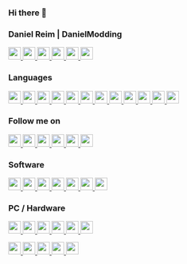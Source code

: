### Hi there 👋

### Daniel Reim | DanielModding
<p>
  <a href="https://Danielmodding.webflow.io" target="_blank">
    <img src="https://img.shields.io/badge/3d Artist-blue?style=for-the-badge&logo=appveyor" height=25>
    <img src="https://img.shields.io/badge/2d Artist-blue?style=for-the-badge&logo=appveyor" height=25>
    <img src="https://img.shields.io/badge/Programmer-blue?style=for-the-badge&logo=appveyor" height=25>
    <img src="https://img.shields.io/badge/Animator-blue?style=for-the-badge&logo=appveyor" height=25>
    <img src="https://img.shields.io/badge/Scripter-blue?style=for-the-badge&logo=appveyor" height=25>
    <img src="https://img.shields.io/badge/...-%23000.svg?&style=for-the-badge&logoColor=white" height=25>
  </a>
</p>

### Languages
<p>
  <a href="https://Danielmodding.webflow.io" target="_blank">
    <img src="https://img.shields.io/badge/C%23-%23fc6d26.svg?&style=for-the-badge&logo=csharp&logoColor=white" height=25>
    <img src="https://img.shields.io/badge/C++-%23fc6d26.svg?&style=for-the-badge&logo=cplusplus&logoColor=white" height=25>
    <img src="https://img.shields.io/badge/LUA-%23fc6d26.svg?&style=for-the-badge&logo=lua&logoColor=white" height=25>
    <img src="https://img.shields.io/badge/mel-%23fc6d26.svg?&style=for-the-badge&logo=mel&logoColor=white" height=25>
    <img src="https://img.shields.io/badge/SCL-%23fc6d26.svg?&style=for-the-badge&logo=SCL&logoColor=white" height=25>
    <img src="https://img.shields.io/badge/SQL-blue?style=for-the-badge&logo=appveyor" height=25>
    <img src="https://img.shields.io/badge/Python-blue?style=for-the-badge&logo=appveyor" height=25>
    <img src="https://img.shields.io/badge/Java-blue?style=for-the-badge&logo=appveyor" height=25>
    <img src="https://img.shields.io/badge/JavaScript-blue?style=for-the-badge&logo=appveyor" height=25>
    <img src="https://img.shields.io/badge/NodeJS-blue?style=for-the-badge&logo=appveyor" height=25>
    <img src="https://img.shields.io/badge/TypeScript-blue?style=for-the-badge&logo=appveyor" height=25>
    <img src="https://img.shields.io/badge/...-%23000.svg?&style=for-the-badge&logoColor=white" height=25>
  </a>
</p>

### Follow me on
<p>
  <a target="_blank" href="https://github.com/danielmodding" title="GitHub">
    <img src="https://img.shields.io/badge/github-%2312100E.svg?&style=for-the-badge&logo=github&logoColor=white" height=25>
  </a>
  <a target="_blank" href="https://www.linkedin.com/in/daniel-reim-38a5371a1/" title="LinkedIn">
    <img src="https://img.shields.io/badge/linkedin-%230077B5.svg?&style=for-the-badge&logo=linkedin&logoColor=white" height=25>
  </a>
  <a target="_blank" href="https://www.linkedin.com/in/daniel-reim-38a5371a1/" title="Instagram">
    <img src="https://img.shields.io/badge/Instagram-%2312100E.svg?&style=for-the-badge&logo=instagram&logoColor=white" height=25>
  </a>
  <a target="_blank" href="https://www.linkedin.com/in/daniel-reim-38a5371a1/" title="Twitter">
    <img src="https://img.shields.io/badge/Twitter-%2312100E.svg?&style=for-the-badge&logo=twitter&logoColor=white" height=25>
  </a>
  <a target="_blank" href="https://www.linkedin.com/in/daniel-reim-38a5371a1/" title="Stack Overflow">
    <img src="https://img.shields.io/badge/Stack Overflow-%2312100E.svg?&style=for-the-badge&logo=stackoverflow&logoColor=white" height=25>
  </a>
  <a target="_blank" href="https://www.linkedin.com/in/daniel-reim-38a5371a1/" title="...">
    <img src="https://img.shields.io/badge/...-%23000.svg?&style=for-the-badge&logoColor=white" height=25>
  </a>
</p>

### Software
<p>
  <a href="https://Danielmodding.webflow.io" target="_blank">
    <img src="https://img.shields.io/badge/Maya Autodesk 2022-blue?style=for-the-badge&logo=appveyor" height=25>
    <img src="https://img.shields.io/badge/Substancepainter-blue?style=for-the-badge&logo=appveyor" height=25>
    <img src="https://img.shields.io/badge/Photoshop-blue?style=for-the-badge&logo=appveyor" height=25>
    <img src="https://img.shields.io/badge/Visual Studio 2019-blue?style=for-the-badge&logo=appveyor" height=25>
    <img src="https://img.shields.io/badge/Marmoset Toolbag 4-blue?style=for-the-badge&logo=appveyor" height=25>
    <img src="https://img.shields.io/badge/Notepad++-blue?style=for-the-badge&logo=appveyor" height=25>
    <img src="https://img.shields.io/badge/...-%23000.svg?&style=for-the-badge&logoColor=white" height=25>
  </a>
</p>

### PC / Hardware
<p>
  <a href="https://Danielmodding.webflow.io" target="_blank">
    <img src="https://img.shields.io/badge/DELL XPS 17-blue?style=for-the-badge&logo=appveyor" height=25>
    <img src="https://img.shields.io/badge/Intel Core i9 11980HK 5GHz 8Cores-blue?style=for-the-badge&logo=appveyor" height=25>
    <img src="https://img.shields.io/badge/64GB DDR4 Ram [3200MHz]-blue?style=for-the-badge&logo=appveyor" height=25>
    <img src="https://img.shields.io/badge/2TB M.2 NVMe SSD-blue?style=for-the-badge&logo=appveyor" height=25>
    <img src="https://img.shields.io/badge/Nvidia 3060 6GB-blue?style=for-the-badge&logo=appveyor" height=25>
    <img src="https://img.shields.io/badge/...-%23000.svg?&style=for-the-badge&logoColor=white" height=25>
  </a>
</p>
<p>
  <a href="https://Danielmodding.webflow.io" target="_blank">
    <img src="https://img.shields.io/badge/Surface Pro 7-blue?style=for-the-badge&logo=appveyor" height=25>
    <img src="https://img.shields.io/badge/Intel Core i7-blue?style=for-the-badge&logo=appveyor" height=25>
    <img src="https://img.shields.io/badge/16GB DDR4 Ram-blue?style=for-the-badge&logo=appveyor" height=25>
    <img src="https://img.shields.io/badge/1TB M.2 NVMe SSD-blue?style=for-the-badge&logo=appveyor" height=25>
    <img src="https://img.shields.io/badge/...-%23000.svg?&style=for-the-badge&logoColor=white" height=25>
  </a>
</p>



















































































































